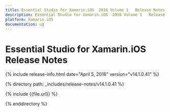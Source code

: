 ```yaml
---
title: Essential Studio for Xamarin.iOS  2016 Volume 1   Release Notes  
description: Essential Studio for Xamarin.iOS  2016 Volume 1   Release Notes  
platform: Xamarin.iOS
documentation: ug
---
```


# Essential Studio for Xamarin.iOS  Release Notes  

{% include release-info.html date="April 5, 2016"  version="v14.1.0.41" %} 


{% directory path: _includes/release-notes/v14.1.0.41 %}

{% include {{file.url}} %}

{% enddirectory %}